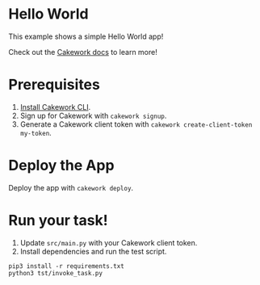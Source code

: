# Hello World

This example shows a simple Hello World app!

Check out the [Cakework docs](https://docs.cakework.com/) to learn more!

# Prerequisites
1. [Install Cakework CLI](https://docs.cakework.com/reference/cli/installation).
2. Sign up for Cakework with ```cakework signup```.
3. Generate a Cakework client token with ```cakework create-client-token my-token```.

# Deploy the App
Deploy the app with ```cakework deploy```.

# Run your task!
1. Update ```src/main.py``` with your Cakework client token.
2. Install dependencies and run the test script.

```
pip3 install -r requirements.txt
python3 tst/invoke_task.py
```
